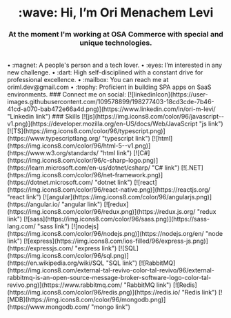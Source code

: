 <h1 align="center">:wave: Hi, I’m Ori Menachem Levi</h1>
<h3 fontsize="23" align="center">At the moment I'm working at OSA Commerce with special and unique technologies.</h3>
<br>
•  :magnet: A people's person and a tech lover.
•  :eyes: I’m interested in any new challenge.
•  :dart: High self-disciplined with a constant drive for professional excellence.
•  :mailbox: You can reach me at oriml.dev@gmail.com
•  :trophy: Proficient in building SPA apps on SaaS environments.
### Connect me on social:
 [![linkedinIcon](https://user-images.githubusercontent.com/109578899/198277403-18cd3cde-7b46-41cd-a070-bab472e66a4d.png)](https://www.linkedin.com/in/ori-m-levi/ "Linkedin link")
### Skills
[![js](https://img.icons8.com/color/96/javascript--v1.png)](https://developer.mozilla.org/en-US/docs/Web/JavaScript "js link")
[![TS](https://img.icons8.com/color/96/typescript.png)](https://www.typescriptlang.org/ "typescript link")
[![html](https://img.icons8.com/color/96/html-5--v1.png)](https://www.w3.org/standards/ "html link")
[![C#](https://img.icons8.com/color/96/c-sharp-logo.png)](https://learn.microsoft.com/en-us/dotnet/csharp/ "C# link")
[![.NET](https://img.icons8.com/color/96/net-framework.png)](https://dotnet.microsoft.com/ "dotnet link")
[![react](https://img.icons8.com/color/96/react-native.png)](https://reactjs.org/ "react link")
[![angular](https://img.icons8.com/color/96/angularjs.png)](https://angular.io/ "angular link")
[![redux](https://img.icons8.com/color/96/redux.png)](https://redux.js.org/ "redux link")
[![sass](https://img.icons8.com/color/96/sass.png)](https://sass-lang.com/ "sass link")
[![nodejs](https://img.icons8.com/color/96/nodejs.png)](https://nodejs.org/en/ "node link")
[![express](https://img.icons8.com/ios-filled/96/express-js.png)](https://expressjs.com/ "express link")
[![SQL](https://img.icons8.com/color/96/sql.png)](https://en.wikipedia.org/wiki/SQL "SQL link")
[![RabbitMQ](https://img.icons8.com/external-tal-revivo-color-tal-revivo/96/external-rabbitmq-is-an-open-source-message-broker-software-logo-color-tal-revivo.png)](https://www.rabbitmq.com/ "RabbitMQ link")
[![Redis](https://img.icons8.com/color/96/redis.png)](https://redis.io/ "Redis link")
[![MDB](https://img.icons8.com/color/96/mongodb.png)](https://www.mongodb.com/ "mongo link")











